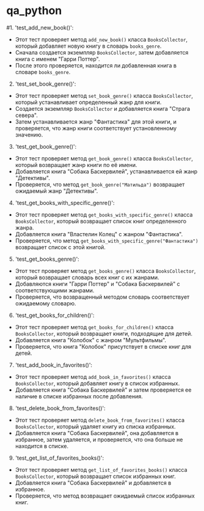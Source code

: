 # qa_python

#1. 'test_add_new_book()':
- Этот тест проверяет метод `add_new_book()` класса `BooksCollector`, который добавляет новую книгу в словарь `books_genre`.
- Сначала создается экземпляр `BooksCollector`, затем добавляется книга с именем "Гарри Поттер".
- После этого проверяется, находится ли добавленная книга в словаре `books_genre`.

2. 'test_set_book_genre()':
- Этот тест проверяет метод `set_book_genre()` класса `BooksCollector`, который устанавливает определенный жанр для книги.
- Создается экземпляр `BooksCollector` и добавляется книга "Страга севера".
- Затем устанавливается жанр "Фантастика" для этой книги, и проверяется, что жанр книги соответствует установленному значению.

3. 'test_get_book_genre()':
- Этот тест проверяет метод `get_book_genre()` класса `BooksCollector`, который возвращает жанр книги по её имени.
- Добавляется книга "Собака Баскервилей", устанавливается ей жанр "Детективы".
- Проверяется, что метод `get_book_genre("Матильда")` возвращает ожидаемый жанр "Детективы".

4. 'test_get_books_with_specific_genre()':
- Этот тест проверяет метод `get_books_with_specific_genre()` класса `BooksCollector`, который возвращает список книг определенного жанра.
- Добавляется книга "Властелин Колец" с жанром "Фантастика".
- Проверяется, что метод `get_books_with_specific_genre("Фантастика")` возвращает список с этой книгой.

5. 'test_get_books_genre()':
- Этот тест проверяет метод `get_books_genre()` класса `BooksCollector`, который возвращает словарь всех книг с их жанрами.
- Добавляются книги "Гарри Поттер" и "Собака Баскервилей" с соответствующими жанрами.
- Проверяется, что возвращенный методом словарь соответствует ожидаемому словарю.

6. 'test_get_books_for_children()':
- Этот тест проверяет метод `get_books_for_children()` класса `BooksCollector`, который возвращает книги, подходящие для детей.
- Добавляется книга "Колобок" с жанром "Мультфильмы".
- Проверяется, что книга "Колобок" присутствует в списке книг для детей.

7. 'test_add_book_in_favorites()':
- Этот тест проверяет метод `add_book_in_favorites()` класса `BooksCollector`, который добавляет книгу в список избранных.
- Добавляется книга "Собака Баскервилей" и затем проверяется ее наличие в списке избранных после добавления.

8. 'test_delete_book_from_favorites()':
- Этот тест проверяет метод `delete_book_from_favorites()` класса `BooksCollector`, который удаляет книгу из списка избранных.
- Добавляется книга "Собака Баскервилей", она добавляется в избранное, затем удаляется, и проверяется, что она больше не находится в списке.

9. 'test_get_list_of_favorites_books()':
- Этот тест проверяет метод `get_list_of_favorites_books()` класса `BooksCollector`, который возвращает список избранных книг.
- Добавляется книга "Собака Баскервилей" и добавляется в избранное.
- Проверяется, что метод возвращает ожидаемый список избранных книг.